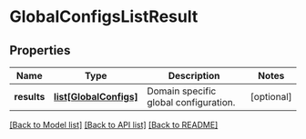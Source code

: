 # GlobalConfigsListResult

## Properties
Name | Type | Description | Notes
------------ | ------------- | ------------- | -------------
**results** | [**list[GlobalConfigs]**](GlobalConfigs.md) | Domain specific global configuration. | [optional] 

[[Back to Model list]](../README.md#documentation-for-models) [[Back to API list]](../README.md#documentation-for-api-endpoints) [[Back to README]](../README.md)

